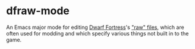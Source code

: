 # dfraw-mode
An Emacs major mode for editing [Dwarf Fortress](https://www.bay12games.com/dwarves/)'s ["raw" files](http://dwarffortresswiki.org/index.php/Raw_file), which are often
used for modding and which specify various things not built in to the
game.
